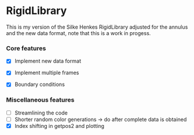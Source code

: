 # RigidLibrary
This is my version of the Silke Henkes RigidLibrary adjusted for the annulus and the new data format, note that this is a work in progess.
### Core features
- [x] Implement new data format
- [x] Implement multiple frames
- [x] Boundary conditions


### Miscellaneous features
- [ ] Streamlining the code
- [ ] Shorter random color generations &rarr; do after complete data is obtained
- [x] Index shifting in getpos2 and plotting
